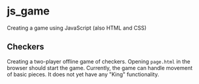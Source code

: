 # js_game
Creating a game using JavaScript (also HTML and CSS)
## Checkers
Creating a two-player offline game of checkers. Opening `page.html` in the browser should start the game.
Currently, the game can handle movement of basic pieces. It does not yet have any "King" functionality.
